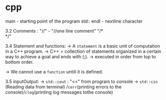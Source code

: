 # cpp

main - starting point of the program
std:: endl - nextline character


3.2 Comments :
  "//" -  "//one line comment"
  "/*  
       */"


3.4 Statement and functions:
-> A `statement` is a basic unit of computation in a C++ program.
-> C++ = collection of statements organized in a certain way to achieve a goal 
   and ends with (;).
-> executed in order from top to bottom order.


-> We cannot use a `function` untill it is defined.

3.5 inputOutput:
-> `std::cout` : "<<" from program to console
-> `std::cin` (Reading data from terminal) /`cerr`(printing errors to the console)/`clog`(printing log messages tothe console)

